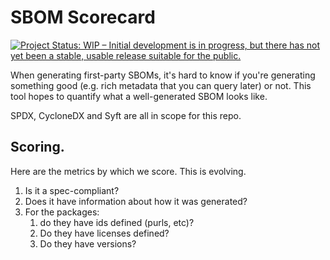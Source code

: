 # SBOM Scorecard

[![Project Status: WIP – Initial development is in progress, but there has not yet been a stable, usable release suitable for the public.](https://www.repostatus.org/badges/latest/wip.svg)](https://www.repostatus.org/#wip)

When generating first-party SBOMs, it's hard to know if you're generating something good (e.g. rich metadata that you can query later) or not. This tool hopes to quantify what a well-generated SBOM looks like.

SPDX, CycloneDX and Syft are all in scope for this repo.


## Scoring.

Here are the metrics by which we score. This is evolving.

1. Is it a spec-compliant?
2. Does it have information about how it was generated?
3. For the packages:
    1. do they have ids defined (purls, etc)?
    2. Do they have licenses defined?
    3. Do they have versions?
